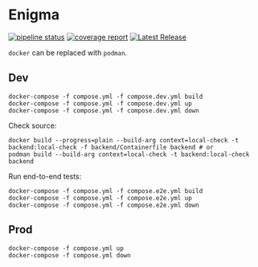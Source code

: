 # Enigma

[![pipeline status](https://mygit.th-deg.de/jd17123/enigma/badges/main/pipeline.svg)](https://mygit.th-deg.de/jd17123/enigma/-/commits/main)
[![coverage report](https://mygit.th-deg.de/jd17123/enigma/badges/main/coverage.svg)](https://mygit.th-deg.de/jd17123/enigma/-/commits/main)
[![Latest Release](https://mygit.th-deg.de/jd17123/enigma/-/badges/release.svg)](https://mygit.th-deg.de/jd17123/enigma/-/releases)

`docker` can be replaced with `podman`.

## Dev

```console
docker-compose -f compose.yml -f compose.dev.yml build
docker-compose -f compose.yml -f compose.dev.yml up
docker-compose -f compose.yml -f compose.dev.yml down
```

Check source:

```console
docker build --progress=plain --build-arg context=local-check -t backend:local-check -f backend/Containerfile backend # or
podman build --build-arg context=local-check -t backend:local-check backend
```

Run end-to-end tests:

```console
docker-compose -f compose.yml -f compose.e2e.yml build
docker-compose -f compose.yml -f compose.e2e.yml up
docker-compose -f compose.yml -f compose.e2e.yml down
```

## Prod

```console
docker-compose -f compose.yml up
docker-compose -f compose.yml down
```
